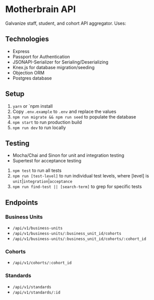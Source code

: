 # Motherbrain API

Galvanize staff, student, and cohort API aggregator. Uses:

## Technologies

* Express
* Passport for Authentication
* JSONAPI-Serializer for Serialing/Deserializing
* Knex.js for database migration/seeding
* Objection ORM
* Postgres database

## Setup

1. `yarn` or `npm install
1. Copy `.env.example` to `.env` and replace the values
1. `npm run migrate && npm run seed` to populate the database
1. `npm start` to run production build
1. `npm run dev` to run locally

## Testing 

* Mocha/Chai and Sinon for unit and integration testing
* Supertest for acceptance testing
1. `npm test` to run all tests
1. `npm run [test-level]` to run individual test levels, where [level] is `unit`|`integration`|`acceptance`
1. `npm run find-test || [search-term]` to grep for specific tests

## Endpoints

### Business Units

* `/api/v1/business-units`
* `/api/v1/business-units/:business_unit_id/cohorts`
* `/api/v1/business-units/:business_unit_id/cohorts/:cohort_id`

### Cohorts

* `/api/v1/cohorts/:cohort_id`

### Standards

* `/api/v1/standards`
* `/api/v1/standards/:id`
